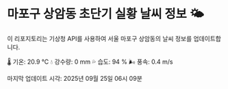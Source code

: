 
# 마포구 상암동 초단기 실황 날씨 정보 🌤️

이 리포지토리는 기상청 API를 사용하여 서울 마포구 상암동의 날씨 정보를 업데이트합니다. 

🌡️ 기온: 20.9 ℃
💧 강수량: 0 mm
💦 습도: 94 %
🌬️ 풍속: 0.4 m/s

마지막 업데이트 시각: 2025년 09월 25일 06시 09분    
